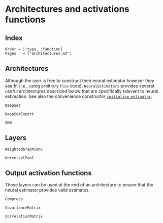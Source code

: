 # Architectures and activations functions

## Index

```@index
Order = [:type, :function]
Pages   = ["architectures.md"]
```

## Architectures

Although the user is free to construct their neural estimator however they see fit (i.e., using arbitrary `Flux` code), `NeuralEstimators` provides several useful architectures described below that are specifically relevant to neural estimation. See also the convenience constructor [`initialise_estimator`](@ref).  

```@docs
DeepSet

DeepSetExpert

GNN
```

## Layers

```@docs
WeightedGraphConv

UniversalPool
```

## Output activation functions

These layers can be used at the end of an architecture to ensure that the
neural estimator provides valid estimates.

```@docs
Compress

CovarianceMatrix

CorrelationMatrix
```
